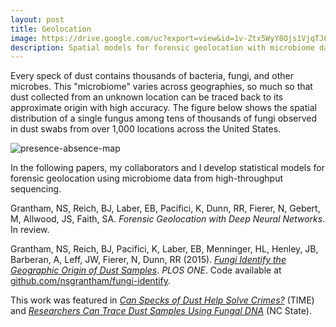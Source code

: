 ```yaml
---
layout: post
title: Geolocation
image: https://drive.google.com/uc?export=view&id=1v-Ztx5WyY8Ojs1VjqTJ6E7B3H1l7NxsC
description: Spatial models for forensic geolocation with microbiome data
---
```


Every speck of dust contains thousands of bacteria, fungi, and other microbes. This "microbiome" varies across geographies, so much so that dust collected from an unknown location can be traced back to its approximate origin with high accuracy. The figure below shows the spatial distribution of a single fungus among tens of thousands of fungi observed in dust swabs from over 1,000 locations across the United States. 

![presence-absence-map](https://github.com/nsgrantham/fungi-identify/blob/master/figs/OTU_232.png?raw=true)

In the following papers, my collaborators and I develop statistical models for forensic geolocation using microbiome data from high-throughput sequencing.

Grantham, NS, Reich, BJ, Laber, EB, Pacifici, K, Dunn, RR, Fierer, N, Gebert, M, Allwood, JS, Faith, SA. _Forensic Geolocation with Deep Neural Networks_. In review.

Grantham, NS, Reich, BJ, Pacifici, K, Laber, EB, Menninger, HL, Henley, JB, Barberan, A, Leff, JW, Fierer, N, Dunn, RR (2015). [_Fungi Identify the Geographic Origin of Dust Samples_](http://journals.plos.org/plosone/article?id=10.1371/journal.pone.0122605). _PLOS ONE_. Code available at [github.com/nsgrantham/fungi-identify](http://www.github.com/nsgrantham/fungi-identify).

This work was featured in [_Can Specks of Dust Help Solve Crimes?_](https://time.com/3823925/dust-microbes-forensics/) (TIME) and 
[_Researchers Can Trace Dust Samples Using Fungal DNA_](https://news.ncsu.edu/2015/04/grantham-fungi-2015/) (NC State).